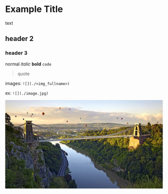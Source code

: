 # Example Title

text

## header 2

### header 3

normal
*italic*
**bold**
`code`
> quote

images: `![](./<img_fullname>)`

ex: `![](./image.jpg)`

![](/journal-image/example/balloonbridge.jpg)
